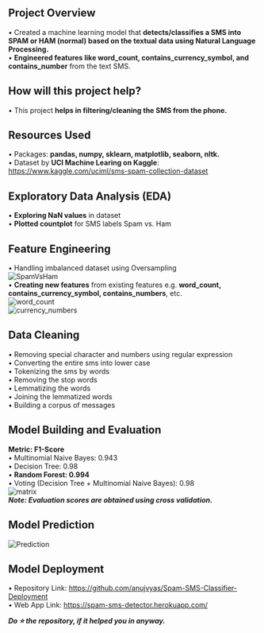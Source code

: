 ## Project Overview
• Created a machine learning model that **detects/classifies a SMS into SPAM or HAM (normal) based on the textual data using Natural Language Processing.**<br/>
• **Engineered features like word_count, contains_currency_symbol, and contains_number** from the text SMS.

## How will this project help?
• This project **helps in filtering/cleaning the SMS from the phone.**

## Resources Used
• Packages: **pandas, numpy, sklearn, matplotlib, seaborn, nltk.**<br/>
• Dataset by **UCI Machine Learing on Kaggle**: https://www.kaggle.com/uciml/sms-spam-collection-dataset

## Exploratory Data Analysis (EDA)
• **Exploring NaN values** in dataset<br/>
• **Plotted countplot** for SMS labels Spam vs. Ham

## Feature Engineering
• Handling imbalanced dataset using Oversampling<br/>
![SpamVsHam](readme-resources/svh.png)<br/>
• **Creating new features** from existing features e.g. **word_count, contains_currency_symbol, contains_numbers**, etc.<br/>
![word_count](readme-resources/word_count.png)<br/>
![currency_numbers](readme-resources/currency_numbers.png)

## Data Cleaning
• Removing special character and numbers using regular expression<br/>
• Converting the entire sms into lower case<br/>
• Tokenizing the sms by words<br/>
• Removing the stop words<br/>
• Lemmatizing the words<br/>
• Joining the lemmatized words<br/>
• Building a corpus of messages

## Model Building and Evaluation
**Metric: F1-Score**<br/>
• Multinomial Naive Bayes: 0.943<br/>
• Decision Tree: 0.98<br/>
• **Random Forest: 0.994**<br/>
• Voting (Decision Tree + Multinomial Naive Bayes): 0.98<br/>
![matrix](readme-resources/cm.png)<br/>
_**Note: Evaluation scores are obtained using cross validation.**_

## Model Prediction
![Prediction](readme-resources/prediction.PNG)

## Model Deployment
• Repository Link: https://github.com/anujvyas/Spam-SMS-Classifier-Deployment<br />
• Web App Link: https://spam-sms-detector.herokuapp.com/<br/>

_**Do ⭐ the repository, if it helped you in anyway.**_
